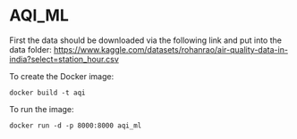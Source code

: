 # AQI_ML

First the data should be downloaded via the following link and put into the data folder:
https://www.kaggle.com/datasets/rohanrao/air-quality-data-in-india?select=station_hour.csv

To create the Docker image:

```
docker build -t aqi
```
To run the image:
```
docker run -d -p 8000:8000 aqi_ml
```
